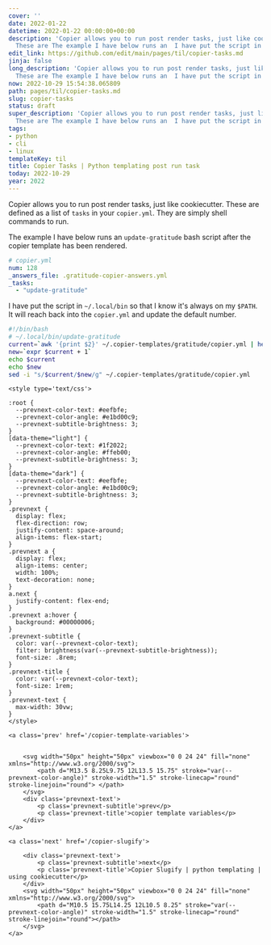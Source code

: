 ```yaml
---
cover: ''
date: 2022-01-22
datetime: 2022-01-22 00:00:00+00:00
description: 'Copier allows you to run post render tasks, just like cookiecutter.
  These are The example I have below runs an  I have put the script in '
edit_link: https://github.com/edit/main/pages/til/copier-tasks.md
jinja: false
long_description: 'Copier allows you to run post render tasks, just like cookiecutter.
  These are The example I have below runs an  I have put the script in '
now: 2022-10-29 15:54:38.065809
path: pages/til/copier-tasks.md
slug: copier-tasks
status: draft
super_description: 'Copier allows you to run post render tasks, just like cookiecutter.
  These are The example I have below runs an  I have put the script in '
tags:
- python
- cli
- linux
templateKey: til
title: Copier Tasks | Python templating post run task
today: 2022-10-29
year: 2022
---
```


Copier allows you to run post render tasks, just like cookiecutter. These are
defined as a list of `tasks` in your `copier.yml`.  They are simply shell
commands to run.

The example I have below runs an `update-gratitude` bash script after the
copier template has been rendered.

``` yaml
# copier.yml
num: 128
_answers_file: .gratitude-copier-answers.yml
_tasks:
  - "update-gratitude"
```

I have put the script in `~/.local/bin` so that I know it's always on my
`$PATH`.  It will reach back into the `copier.yml` and update the default
number.


``` bash
#!/bin/bash
# ~/.local/bin/update-gratitude
current=`awk '{print $2}' ~/.copier-templates/gratitude/copier.yml | head -n 1`
new=`expr $current + 1`
echo $current
echo $new
sed -i "s/$current/$new/g" ~/.copier-templates/gratitude/copier.yml
```
<div class='prevnext'>

    <style type='text/css'>

    :root {
      --prevnext-color-text: #eefbfe;
      --prevnext-color-angle: #e1bd00c9;
      --prevnext-subtitle-brightness: 3;
    }
    [data-theme="light"] {
      --prevnext-color-text: #1f2022;
      --prevnext-color-angle: #ffeb00;
      --prevnext-subtitle-brightness: 3;
    }
    [data-theme="dark"] {
      --prevnext-color-text: #eefbfe;
      --prevnext-color-angle: #e1bd00c9;
      --prevnext-subtitle-brightness: 3;
    }
    .prevnext {
      display: flex;
      flex-direction: row;
      justify-content: space-around;
      align-items: flex-start;
    }
    .prevnext a {
      display: flex;
      align-items: center;
      width: 100%;
      text-decoration: none;
    }
    a.next {
      justify-content: flex-end;
    }
    .prevnext a:hover {
      background: #00000006;
    }
    .prevnext-subtitle {
      color: var(--prevnext-color-text);
      filter: brightness(var(--prevnext-subtitle-brightness));
      font-size: .8rem;
    }
    .prevnext-title {
      color: var(--prevnext-color-text);
      font-size: 1rem;
    }
    .prevnext-text {
      max-width: 30vw;
    }
    </style>
    
    <a class='prev' href='/copier-template-variables'>
    

        <svg width="50px" height="50px" viewbox="0 0 24 24" fill="none" xmlns="http://www.w3.org/2000/svg">
            <path d="M13.5 8.25L9.75 12L13.5 15.75" stroke="var(--prevnext-color-angle)" stroke-width="1.5" stroke-linecap="round" stroke-linejoin="round"> </path>
        </svg>
        <div class='prevnext-text'>
            <p class='prevnext-subtitle'>prev</p>
            <p class='prevnext-title'>copier template variables</p>
        </div>
    </a>
    
    <a class='next' href='/copier-slugify'>
    
        <div class='prevnext-text'>
            <p class='prevnext-subtitle'>next</p>
            <p class='prevnext-title'>Copier Slugify | python templating | using cookiecutter</p>
        </div>
        <svg width="50px" height="50px" viewbox="0 0 24 24" fill="none" xmlns="http://www.w3.org/2000/svg">
            <path d="M10.5 15.75L14.25 12L10.5 8.25" stroke="var(--prevnext-color-angle)" stroke-width="1.5" stroke-linecap="round" stroke-linejoin="round"></path>
        </svg>
    </a>
  </div>
